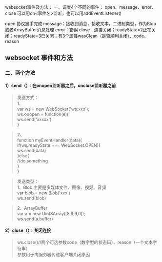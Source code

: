 websocket事件及方法：
一、调度4个不同的事件：
open、message、error、close
可以用on<事件名>监听，也可以用addEventListener()

open:协议握手完成
message：接收到消息，接收文本，二进制类型，作为Blob或者ArrayBuffer消息处理
error：错误
close：连接关闭；readyState=2正在关闭；readyState=3已关闭；有3个属性wasClean（是否顺利关闭）、code、reason

## websocket 事件和方法

### 二、两个方法
#### 1）send（）：在onopen监听器之后，onclose监听器之前
> 发送方式：<br/>
> 1、<br/>
> var ws = new WebSocket('ws:xxx');<br/>
> ws.onopen = function(e){<br/>
> ws.send('xxxxx')<br/>
> }<br/>

> 2、<br/>
> function myEventHandler(data){<br/>
> if(ws.readyState === WebSocket.OPEN){<br/>
> ws.send(data)<br/>
> }else{<br/>
> //do something<br/>
> }<br/>
> }<br/>

> 发送类型：<br/>
> 1、Blob:主要是多媒体文件、图像、视频、音频<br/>
> var blob = new Blob('xxx')<br/>
> ws.send(blob)<br/>

> 2、ArrayBuffer<br/>
> var a = new Uint8Array([8,9,9,0]);<br/>
> ws.send(a.buffer)<br/>

#### 2）close（）：关闭连接
> ws.close()//两个可选参数code（数字型的状态码）、reason（一个文本字符串）<br/>
> 参数用于向服务器传递客户端关闭原因<br/>
